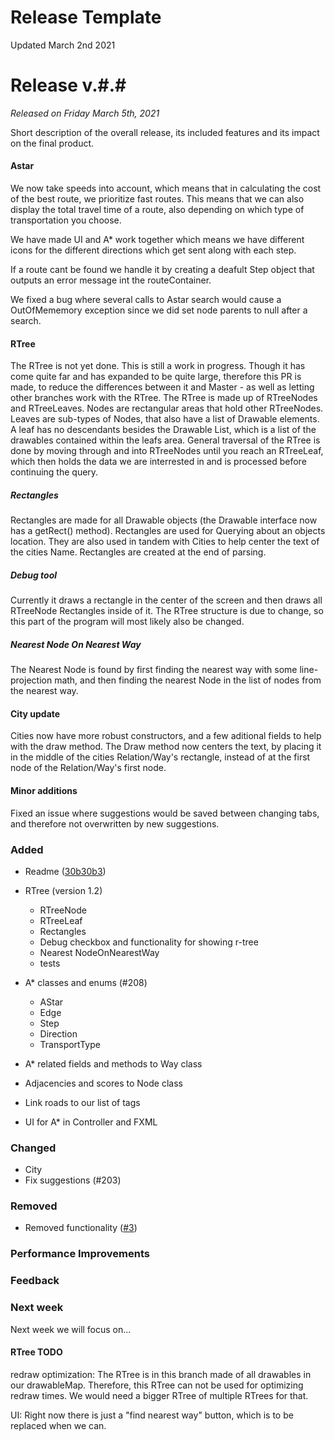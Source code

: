 # Release Template
Updated March 2nd 2021
# Release v.#.#
*Released on Friday March 5th, 2021*

Short description of the overall release, its included features and its impact on the final product.

#### Astar
We now take speeds into account, which means that in calculating the cost of the best route, we prioritize fast routes. This means that we can also display the total travel time of a route, also depending on which type of transportation you choose. 

We have made UI and A* work together which means we have different icons for the different directions which get sent along with each step.

If a route cant be found we handle it by creating a deafult Step object that outputs an error message int the routeContainer.

We fixed a bug where several calls to Astar search would cause a OutOfMememory exception since we did set node parents to null after a search.

#### RTree
The RTree is not yet done. This is still a work in progress. Though it has come quite far and has expanded to be quite large, therefore this PR is made, to reduce the differences between it and Master - as well as letting other branches work with the RTree.
The RTree is made up of RTreeNodes and RTreeLeaves.
Nodes are rectangular areas that hold other RTreeNodes.
Leaves are sub-types of Nodes, that also have a list of Drawable elements. A leaf has no descendants besides the Drawable List, which is a list of the drawables contained within the leafs area.
General traversal of the RTree is done by moving through and into RTreeNodes until you reach an RTreeLeaf, which then holds the data we are interrested in and is processed before continuing the query.

##### Rectangles
Rectangles are made for all Drawable objects (the Drawable interface now has a getRect() method).
Rectangles are used for Querying about an objects location. They are also used in tandem with Cities to help center the text of the cities Name.
Rectangles are created at the end of parsing.

##### Debug tool
Currently it draws a rectangle in the center of the screen and then draws all RTreeNode Rectangles inside of it. The RTree structure is due to change, so this part of the program will most likely also be changed.

##### Nearest Node On Nearest Way
The Nearest Node is found by first finding the nearest way with some line-projection math, and then finding the nearest Node in the list of nodes from the nearest way.

#### City update
Cities now have more robust constructors, and a few aditional fields to help with the draw method.
The Draw method now centers the text, by placing it in the middle of the cities Relation/Way's rectangle, instead of at the first node of the Relation/Way's first node.

#### Minor additions
Fixed an issue where suggestions would be saved between changing tabs, and therefore not overwritten by new suggestions.

### Added
- Readme ([30b30b3](/../../commit/30b30b30add715789fef333577ea212acc3168ef))

- RTree (version 1.2)
  - RTreeNode
  - RTreeLeaf
  - Rectangles
  - Debug checkbox and functionality for showing r-tree
  - Nearest NodeOnNearestWay
  - tests
- A* classes and enums (#208)
    - AStar
    - Edge
    - Step 
    - Direction
    - TransportType

- A* related fields and methods to Way class
- Adjacencies and scores to Node class
- Link roads to our list of tags
- UI for A* in Controller and FXML

### Changed
- City
- Fix suggestions (#203)
   
### Removed
- Removed functionality ([#3](/../../issues/3))

### Performance Improvements

### Feedback

### Next week
Next week we will focus on...

#### RTree TODO
redraw optimization:
The RTree is in this branch made of all drawables in our drawableMap. Therefore, this RTree can not be used for optimizing redraw times. We would need a bigger RTree of multiple RTrees for that.

UI:
Right now there is just a "find nearest way" button, which is to be replaced when we can.
